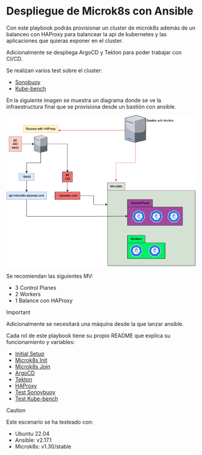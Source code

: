 # Despliegue de Microk8s con Ansible

Con este playbook podrás provisionar un cluster de microk8s además de un balanceo con HAProxy para balancear la api de kubernetes y las aplicaciones que quieras exponer en el cluster. 

Adicionalmente se despliega ArgoCD y Tekton para poder trabajar con CI/CD.

Se realizan varios test sobre el cluster:

- [Sonobuoy](https://sonobuoy.io/)
- [Kube-bench](https://aquasecurity.github.io/kube-bench/v0.6.5/)

En la siguiente imagen se muestra un diagrama donde se ve la infraestructura final que se provisiona desde un bastión con ansible.

![Diagrama](img/microk8s_ansible.png)

Se recomiendan las siguientes MV:

- 3 Control Planes
- 2 Workers
- 1 Balance con HAProxy

> [!IMPORTANT]
> Adicionalmente se necesitará una máquina desde la que lanzar ansible.

Cada rol de este playbook tiene su propio README que explica su funcionamiento y variables:

- [Initial Setup](https://github.com/arpovea/microk8s-ansible/blob/main/roles/initial_setup/README.md)    
- [Microk8s Init](https://github.com/arpovea/microk8s-ansible/blob/main/roles/microk8s_init/README.md)
- [Microk8s Join](https://github.com/arpovea/microk8s-ansible/blob/main/roles/microk8s_join/README.md)
- [ArgoCD](https://github.com/arpovea/microk8s-ansible/blob/main/roles/argocd/README.md)
- [Tekton](https://github.com/arpovea/microk8s-ansible/blob/main/roles/tekton/README.md)
- [HAProxy](https://github.com/arpovea/microk8s-ansible/blob/main/roles/haproxy/README.md)
- [Test Sonoybuoy](https://github.com/arpovea/microk8s-ansible/blob/main/roles/sonobuoy/README.md)
- [Test Kube-bench](https://github.com/arpovea/microk8s-ansible/blob/main/roles/kube_bench/README.md)

> [!CAUTION]
> Este escenario se ha testeado con:
>
>- Ubuntu 22.04
>- Ansible: v2.17.1
>- Microk8s: v1.30/stable
